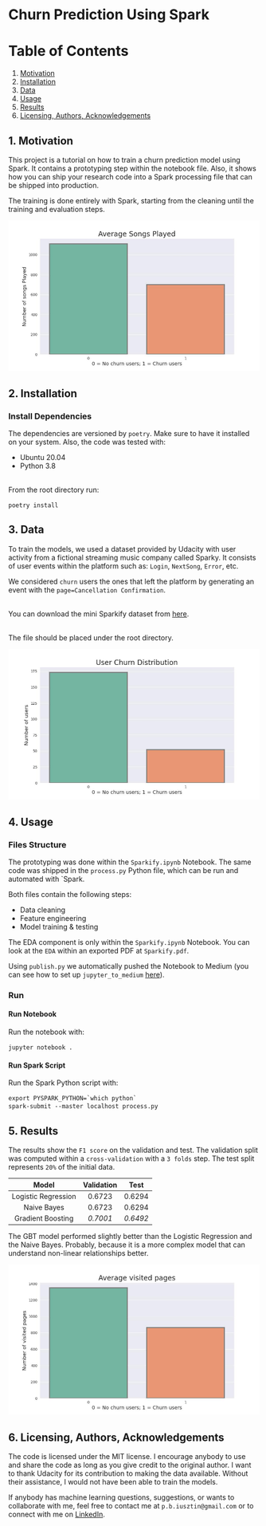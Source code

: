 # Churn Prediction Using Spark

# Table of Contents
1. [Motivation](#motivation)
2. [Installation](#installation)
3. [Data](#data)
4. [Usage](#usage)
5. [Results](#results)
6. [Licensing, Authors, Acknowledgements](#licensing)

## 1. Motivation <a name="motivation"></a>
This project is a tutorial on how to train a churn prediction model using Spark. It contains a prototyping step within the notebook file.
Also, it shows how you can ship your research code into a Spark processing file that can be shipped into production.

The training is done entirely with Spark, starting from the cleaning until the training and evaluation steps.

![Listened Songs Distribution](/images/listened_songs_distribution.jpg)

## 2. Installation <a name="installation"></a>
### Install Dependencies
The dependencies are versioned by `poetry`. Make sure to have it installed on your system.
Also, the code was tested with:
* Ubuntu 20.04
* Python 3.8

<br/>From the root directory run:
```shell
poetry install
```

## 3. Data <a name="data"></a>
To train the models, we used a dataset provided by Udacity with user activity from a fictional streaming
music company called Sparky. It consists of user events within the platform such as: `Login`, `NextSong`, `Error`, etc.

We considered `churn` users the ones that left the platform by generating an event with the `page=Cancellation Confirmation`.

<br/> You can download the mini Sparkify dataset from [here](https://drive.google.com/drive/folders/14jI_mEW4pVFEESWYM0k8FkKIUHPUUzwh?usp=sharing).

<br/> The file should be placed under the root directory.

![Churn Distribution](/images/user_churn_distribution.jpg)


## 4. Usage <a name="usage"></a>
### Files Structure
The prototyping was done within the `Sparkify.ipynb` Notebook.
The same code was shipped in the `process.py` Python file, which can be run and automated with `Spark.

Both files contain the following steps:
- Data cleaning
- Feature engineering
- Model training & testing

The EDA component is only within the `Sparkify.ipynb` Notebook.
You can look at the `EDA` within an exported PDF at `Sparkify.pdf`.

Using `publish.py` we automatically pushed the Notebook to Medium 
(you can see how to set up `jupyter_to_medium` [here](https://pypi.org/project/jupyter-to-medium/)).

### Run
#### Run Notebook
Run the notebook with:
```shell
jupyter notebook .
```

#### Run Spark Script
Run the Spark Python script with:
```shell
export PYSPARK_PYTHON=`which python`
spark-submit --master localhost process.py
```

## 5. Results <a name="results"></a>
The results show the `F1 score` on the validation and test.
The validation split was computed within a `cross-validation` with a `3 folds` step.
The test split represents `20%` of the initial data.

|        Model        | Validation |   Test   |
|:-------------------:|:----------:|:--------:|
| Logistic Regression |   0.6723   |  0.6294  |
|     Naive Bayes     |   0.6723   |  0.6294  |
|  Gradient Boosting  |  *0.7001*  | *0.6492* |

The GBT model performed slightly better than the Logistic Regression and the Naive Bayes. 
Probably, because it is a more complex model that can understand non-linear relationships better.

![Listened Songs Distribution](/images/visited_pages_distribution.jpg)

## 6. Licensing, Authors, Acknowledgements <a name="licensing"></a>
The code is licensed under the MIT license. I encourage anybody to use and share the code as long as you give credit to the original author. 
I want to thank Udacity for its contribution to making the data available. Without their assistance, I would not have been able to train the models.

If anybody has machine learning questions, suggestions, or wants to collaborate with me, feel free to contact me 
at `p.b.iusztin@gmail.com` or to connect with me on [LinkedIn](https://www.linkedin.com/in/paul-iusztin-7a047814a/).